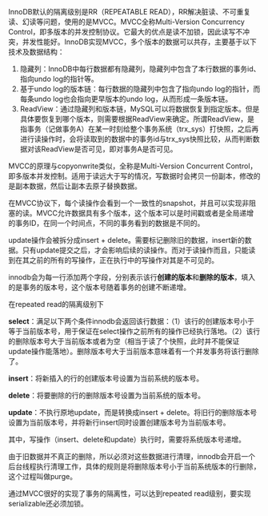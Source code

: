 InnoDB默认的隔离级别是RR（REPEATABLE READ），RR解决脏读、不可重复读、幻读等问题，使用的是MVCC。MVCC全称Multi-Version Concurrency Control，即多版本的并发控制协议。它最大的优点是读不加锁，因此读写不冲突，并发性能好。InnoDB实现MVCC，多个版本的数据可以共存，主要基于以下技术及数据结构：

1. 隐藏列：InnoDB中每行数据都有隐藏列，隐藏列中包含了本行数据的事务id、指向undo log的指针等。
2. 基于undo log的版本链：每行数据的隐藏列中包含了指向undo log的指针，而每条undo log也会指向更早版本的undo log，从而形成一条版本链。
3. ReadView：通过隐藏列和版本链，MySQL可以将数据恢复到指定版本。但是具体要恢复到哪个版本，则需要根据ReadView来确定。所谓ReadView，是指事务（记做事务A）在某一时刻给整个事务系统（trx_sys）打快照，之后再进行读操作时，会将读取到的数据中的事务id与trx_sys快照比较，从而判断数据对该ReadView是否可见，即对事务A是否可见。



MVCC的原理与copyonwrite类似，全称是Multi-Version Concurrent Control，即多版本并发控制。适用于读远大于写的情况，写数据时会拷贝一份副本，修改的是副本数据，然后让副本去原子替换数据。

在MVCC协议下，每个读操作会看到一个一致性的snapshot，并且可以实现非阻塞的读。MVCC允许数据具有多个版本，这个版本可以是时间戳或者是全局递增的事务ID，在同一个时间点，不同的事务看到的数据是不同的。

update操作会被拆分成insert + delete。需要标记删除旧的数据，insert新的数据。只有update提交之后，才会影响后续的读操作。而对于读操作而且，只能读到在其之前的所有的写操作，正在执行中的写操作对其是不可见的。

innodb会为每一行添加两个字段，分别表示该行**创建的版本**和**删除的版本**，填入的是事务的版本号，这个版本号随着事务的创建不断递增。

在repeated read的隔离级别下

**select**：满足以下两个条件innodb会返回该行数据：（1）该行的创建版本号小于等于当前版本号，用于保证在select操作之前所有的操作已经执行落地。（2）该行的删除版本号大于当前版本或者为空（相当于读了个快照，此时并不能保证update操作能落地）。删除版本号大于当前版本意味着有一个并发事务将该行删除了。

**insert**：将新插入的行的创建版本号设置为当前系统的版本号。

**delete**：将要删除的行的删除版本号设置为当前系统的版本号。

 **update**：不执行原地update，而是转换成insert + delete。将旧行的删除版本号设置为当前版本号，并将新行insert同时设置创建版本号为当前版本号。

其中，写操作（insert、delete和update）执行时，需要将系统版本号递增。

 由于旧数据并不真正的删除，所以必须对这些数据进行清理，innodb会开启一个后台线程执行清理工作，具体的规则是将删除版本号小于当前系统版本的行删除，这个过程叫做purge。

 通过MVCC很好的实现了事务的隔离性，可以达到repeated read级别，要实现serializable还必须加锁。